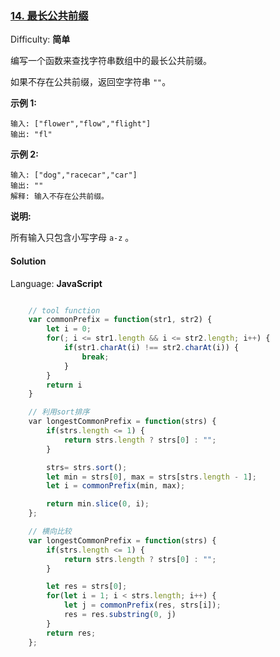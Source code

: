 ### [14\. 最长公共前缀](https://leetcode-cn.com/problems/longest-common-prefix/)

Difficulty: **简单**


编写一个函数来查找字符串数组中的最长公共前缀。

如果不存在公共前缀，返回空字符串 `""`。

**示例 1:**

```
输入: ["flower","flow","flight"]
输出: "fl"
```

**示例 2:**

```
输入: ["dog","racecar","car"]
输出: ""
解释: 输入不存在公共前缀。
```

**说明:**

所有输入只包含小写字母 `a-z` 。


#### Solution

Language: **JavaScript**

```JavaScript

    // tool function
    var commonPrefix = function(str1, str2) {
        let i = 0;
        for(; i <= str1.length && i <= str2.length; i++) {
            if(str1.charAt(i) !== str2.charAt(i)) {
                break;
            }
        }
        return i
    }

    // 利用sort排序
    ​var longestCommonPrefix = function(strs) {
        if(strs.length <= 1) {
            return strs.length ? strs[0] : "";
        }

        strs= strs.sort();
        let min = strs[0], max = strs[strs.length - 1];
        let i = commonPrefix(min, max);

        return min.slice(0, i);
    };

    // 横向比较
    var longestCommonPrefix = function(strs) {
        if(strs.length <= 1) {
            return strs.length ? strs[0] : "";
        }

        let res = strs[0];
        for(let i = 1; i < strs.length; i++) {
            let j = commonPrefix(res, strs[i]);
            res = res.substring(0, j)
        }
        return res;
    };
```